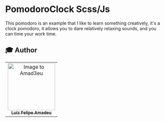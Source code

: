 # PomodoroClock Scss/Js

This pomodoro is an example that I like to learn something creatively, it's a clock pomodoro, it allows you to dare relatively relaxing sounds, and you can time your work time.
## :mortar_board: Author

<table align="center">
    <tr>
        <td align="center">
            <a href="https://github.com/Amad3eu">
                <img src="https://avatars.githubusercontent.com/u/85834483?v=4" width="150px;" alt="Image to Amad3eu" />
                <br />
                <sub><b>Luiz Felipe Amadeu</b></sub>
          </a>

